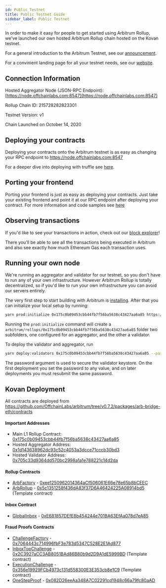 ```yaml
---
id: Public_Testnet
title: Public Testnet Guide
sidebar_label: Public Testnet
---
```


In order to make it easy for people to get started using Arbitrum Rollup, we've launched our own hosted Arbitrum Rollup chain hosted on the Kovan testnet.

For a general introduction to the Arbitrum Testnet, see our [announcement](https://medium.com/offchainlabs/arbitrum-rollup-testnet-full-featured-and-open-to-all-da3255b562ea).

For a convinient landing page for all your testnet needs, see our [website](https://arbitrum.io/testnet/).

## Connection Information

Hosted Aggregator Node (JSON-RPC Endpoint): [https://node.offchainlabs.com:8547](https://node.offchainlabs.com:8547)

Rollup Chain ID: 215728282823301

Testnet Version: v1

Chain Launched on October 14, 2020

## Deploying your contracts

Deploying your contracts onto the Arbitrum testnet is as easy as changing your RPC endpoint to https://node.offchainlabs.com:8547

For a deeper dive into deploying with truffle see [here](Contract_Deployment.md).

## Porting your frontend

Porting your frontend is just as easy as deploying your contracts. Just take your existing frontend and point it at our RPC endpoint after deploying your contract. For more information and code samples see [here](Frontend_Integration.md)

## Observing transactions

If you'd like to see your transactions in action, check out our [block explorer](https://explorer.offchainlabs.com/#/chain/kovan-alpha)!

There you'll be able to see all the transactions being executed in Arbitrum and also see exactly how much Ethereum Gas each transaction uses.

## Running your own node

We're running an aggregator and validator for our testnet, so you don't have to run any of your own infrastructure. However Arbitrum Rollup is totally decentralized, so if you'd like to run your own infrastructure you can avoid our servers entirely.

The very first step to start building with Arbitrum is [installing](Installation.md). After that you can initialize your local setup by running:
```bash
yarn prod:initialize 0x175c0b09453cbb44fb7f56ba5638c43427aa6a85 https://kovan.infura.io/v3/INSERT_API_ID
```

Running the `prod:initialize` command will create a `arbitrum/rollups/0x175c0b09453cbb44fb7f56ba5638c43427aa6a85` folder two subfolders, one configured for an aggregator, and the other a validator.

To deploy the validator and aggregator, run

```bash
yarn deploy:validators 0x175c0b09453cbb44fb7f56ba5638c43427aa6a85 --password=[password]
```

The password argument is used to secure the validator keystore. On the first deployment you set the password to any value, and on later deployments you must resubmit the same password.

## Kovan Deployment

All contracts are deployed from https://github.com/OffchainLabs/arbitrum/tree/v0.7.2/packages/arb-bridge-eth/contracts

#### Important Addresses

- Main L1 Rollup Contract: [0x175c0b09453cbb44fb7f56ba5638c43427aa6a85](https://kovan.etherscan.io/address/0x175c0b09453cbb44fb7f56ba5638c43427aa6a85)
- Hosted Aggregator Address: [0x1d143638962dc93c52c4053a3dcce71cccb30bd3](https://kovan.etherscan.io/address/0x1d143638962dc93c52c4053a3dcce71cccb30bd3)
- Hosted Validator Address: [0x705c33d9364dd570bc2998a1a1e788221c14d2da](https://kovan.etherscan.io/address/0x705c33d9364dd570bc2998a1a1e788221c14d2da)

#### Rollup Contracts
- [ArbFactory](https://github.com/OffchainLabs/arbitrum/blob/v0.7.2/packages/arb-bridge-eth/contracts/rollup/ArbFactory.sol) - [0xee1250962014364aCf506061E66e78e65b8bCEEC](https://kovan.etherscan.io/address/0xee1250962014364aCf506061E66e78e65b8bCEEC)
- [ArbRollup](https://github.com/OffchainLabs/arbitrum/blob/v0.7.2/packages/arb-bridge-eth/contracts/rollup/ArbRollup.sol) - [0x5c1351258f436dA83f37D6A46424225A08914bd5](https://kovan.etherscan.io/address/0x5c1351258f436dA83f37D6A46424225A08914bd5) (Template contract)

#### Inbox Contract
- [GlobalInbox](https://github.com/OffchainLabs/arbitrum/blob/v0.7.2/packages/arb-bridge-eth/contracts/inbox/GlobalInbox.sol) - [0xE681857DEfE8b454244e701BA63EfAa078d7eA85](https://kovan.etherscan.io/address/0xE681857DEfE8b454244e701BA63EfAa078d7eA85)

#### Fraud Proofs Contracts
- [ChallengeFactory](https://github.com/OffchainLabs/arbitrum/blob/v0.7.2/packages/arb-bridge-eth/contracts/challenge/ChallengeFactory.sol) - [0x7064443c714996fbF3e783d5347C528E2E1Ad877](https://kovan.etherscan.io/address/0x7064443c714996fbF3e783d5347C528E2E1Ad877)
- [InboxTopChallenge](https://github.com/OffchainLabs/arbitrum/blob/v0.7.2/packages/arb-bridge-eth/contracts/challenge/InboxTopChallenge.sol) - [0x2C3927aCC3AB8051BAd86B80b9d2D9A1dE5999BD](https://kovan.etherscan.io/address/0x2C3927aCC3AB8051BAd86B80b9d2D9A1dE5999BD) (Template contract)
- [ExecutionChallenge](https://github.com/OffchainLabs/arbitrum/blob/v0.7.2/packages/arb-bridge-eth/contracts/challenge/ExecutionChallenge.sol) - [0x356e19929FCb4973c131d558300E3E353cb8e1C9](https://kovan.etherscan.io/address/0x356e19929FCb4973c131d558300E3E353cb8e1C9) (Template contract)
- [OneStepProof](https://github.com/OffchainLabs/arbitrum/blob/v0.7.2/packages/arb-bridge-eth/contracts/arch/OneStepProof.sol) - [0x082D26eeAa348A7C02291cd1948c66a79fc80aAD](https://kovan.etherscan.io/address/0x082D26eeAa348A7C02291cd1948c66a79fc80aAD)
